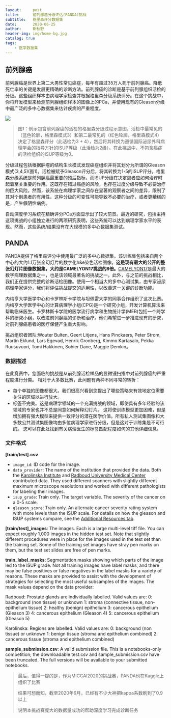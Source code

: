 ```yaml
---
layout:     post
title:      前列腺癌分级评估(PANDA)挑战
subtitle:   格里森评分数据集
date:       2020-06-25
author:     靳秋野
header-img: img/home-bg.jpg
catalog: true
tags:
    - 医学数据集
---
```


## 前列腺癌

前列腺癌是世界上第二大男性常见癌症，每年有超过35万人死于前列腺癌。降低死亡率的关键是发展更精确的诊断方法。前列腺癌的诊断是基于前列腺组织活检的分级。这些组织样本由病理学家检查并根据格里森分级系统评分。在这个挑战中，你将开发模型来检测前列腺组织样本的图像上的PCa，并使用现有的Gleason分级中最广泛的多中心数据集来估计疾病的严重程度。

![](https://storage.googleapis.com/kaggle-media/competitions/PANDA/Screen%20Shot%202020-04-08%20at%202.03.53%20PM.png)
> 图1：例示包含前列腺癌的活检的格里森分级过程示意图。活检中最常见的（蓝色轮廓，格里森模式3）和第二最常见的（红色轮廓，格里森模式4）决定了格里森评分（此活检为3 + 4），然后将其转换为遵循国际泌尿外科病理学会的指导方针的ISUP等级（此活检为2级）。在此挑战中，不包含癌症的活检组织的ISUP等级为0。

分级过程包括根据肿瘤的结构生长模式发现癌症组织并将其划分为所谓的Gleason模式(3,4,5)(图1)。活检被赋予Gleason评分后，将其转换为1-5的ISUP评分。格里森分级系统是前列腺癌最重要的预后指标，而ISUP分级在决定患者应如何治疗时起着至关重要的作用。这既存在错过癌症的风险，也存在过度分级导致不必要治疗的巨大风险。然而，该系统在病理学家之间存在显著的观察者之间的差异，限制了其对个别患者的有用性。这种分级的可变性可能导致不必要的治疗，或者更糟糕的是，产生假阴性病例。

自动深度学习系统在精确评分PCa方面显示出了较大前景。最近的研究，包括主持这项挑战的小组独立进行的两项研究表明，这些系统可以达到病理学家水平的表现。然而，这些系统/结果没有在大规模的多中心数据集测试。

## PANDA

PANDA提供了格里森评分中使用最广泛的多中心数据集。该训练集包括来自两个中心的大约1.1万张全幻灯片的数字化h&e染色活检图像。**这是现有最大的公开的整张幻灯片图像数据集，大约是CAMELYON17挑战的8倍。**[CAMELYON17](https://camelyon17.grand-challenge.org/)是最大的数字病理数据集之一，也是该领域最著名的挑战之一。此外，与之前的挑战相比，我们正在提供完整的诊断活检图像。使用一个相当大的多中心测试集，由专家泌尿病理学家评分，我们将评估挑战提交的适用性，以改善这一关键的诊断功能。

内梅亨大学医学中心和卡罗林斯卡学院与坦佩雷大学的同事合作组织了这次比赛。内梅亨大学医学中心的计算病理学小组(CPG)是一个研究小组，开发计算机算法来帮助临床医生。卡罗林斯卡学院的医学流行病学和生物统计学(MEB)包括一个跨学科的研究小组，以改进前列腺癌的诊断和治疗。他们希望进一步推进现有的研究，对前列腺癌患者的医疗保健产生重大影响。

挑战组织者团队:Wouter Bulten, Geert Litjens, Hans Pinckaers, Peter Strom, Martin Eklund, Lars Egevad, Henrik Gronberg, Kimmo Kartasalo, Pekka Ruusuvuori, Tomi Hakkinen, Sohier Dane, Maggie Demkin。

### 数据描述

在此竞赛中，您面临的挑战是从前列腺活检样品的显微镜扫描中对前列腺癌的严重程度进行分类。 相对于大多数比赛，此问题有两种不同寻常的转折：

- 每个单独的图像都很大。我们很高兴看到您提出了哪些策略来有效地定位需要关注的区域以进行放大。
- 标签不完美。这是病理学领域的一个充满挑战的领域，即使具有多年经验的该领域的专家也并不总是同意如何解释幻灯片。 这将使训练模型更加困难，但是增加拥有强大模型来提供一致评分的潜在医学价值。所有私人测试集图像和大多数公共测试集图像均由多位病理学家进行分级，但是这对于训练集是不可行的。 您可以在此处找到有关病理医生的标签匹配程度如何的其他详细信息。

### 文件格式

**[train/test].csv**

- `image_id`: ID code for the image.
- `data_provider`: The name of the institution that provided the data. Both the [Karolinska Institute](https://ki.se/en/meb) and [Radboud University Medical Center](https://www.radboudumc.nl/en/research) contributed data. They used different scanners with slightly different  maximum microscope resolutions and worked with different pathologists  for labeling their images.
- `isup_grade`: Train only. The target variable. The severity of the cancer on a 0-5 scale.
- `gleason_score`: Train only. An alternate cancer  severity rating system with more levels than the ISUP scale. For details on how the gleason and ISUP systems compare, see the [Additional Resources tab](https://www.kaggle.com/c/prostate-cancer-grade-assessment/overview/additional-resources).

**[train/test]_images**: The images. Each is a large  multi-level tiff file. You can expect roughly 1,000 images in the hidden test set. Note that slightly different procedures were in place for the images used in the test set than the training set. Some of the training set images have stray pen marks on them, but the test set slides are  free of pen marks.

**train_label_masks**: Segmentation masks showing which  parts of the image led to the ISUP grade. Not all training images have  label masks, and there may be false positives or false negatives in the  label masks for a variety of reasons. These masks are provided to assist with the development of strategies for selecting the most useful  subsamples of the images. The mask values depend on the data provider:

Radboud: Prostate glands are individually labelled. Valid values are:
  0: background (non tissue) or unknown
  1: stroma (connective tissue, non-epithelium tissue)
  2: healthy (benign) epithelium
  3: cancerous epithelium (Gleason 3)
  4: cancerous epithelium (Gleason 4)
  5: cancerous epithelium (Gleason 5)

Karolinska: Regions are labelled. Valid values are:
  0: background (non tissue) or unknown
  1: benign tissue (stroma and epithelium combined)
  2: cancerous tissue (stroma and epithelium combined)

**sample_submission.csv**: A valid submission file. This is a notebooks-only competition; the downloadable test.csv and  sample_submission.csv have been truncated. The full versions will be  available to your submitted notebooks.

> 最后，值得一提的是，作为MICCAI2020的挑战赛，PANDA也在Kaggle上组织了比赛
>
> 结果可想而知，截至2020年6月，已经有不少大神把kappa系数刷到了0.9以上
>
> 说明本挑战赛庞大的数据量成功的帮助深度学习完成诊断任务